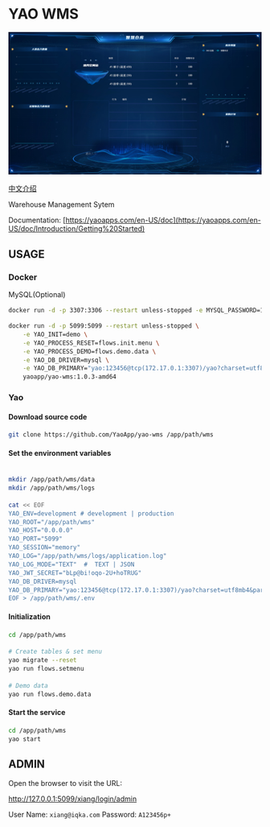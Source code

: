 # YAO WMS

![Image](docs/images/intro.jpg)

[中文介绍](README.zh-CN.md)

Warehouse Management Sytem

Documentation: [https://yaoapps.com/en-US/doc](https://yaoapps.com/en-US/doc/Introduction/Getting%20Started)

## USAGE

### Docker

MySQL(Optional)

```bash
docker run -d -p 3307:3306 --restart unless-stopped -e MYSQL_PASSWORD=123456 yaoapp/mysql:8.0-amd64
```

```bash
docker run -d -p 5099:5099 --restart unless-stopped \
    -e YAO_INIT=demo \
    -e YAO_PROCESS_RESET=flows.init.menu \
    -e YAO_PROCESS_DEMO=flows.demo.data \
    -e YAO_DB_DRIVER=mysql \
    -e YAO_DB_PRIMARY="yao:123456@tcp(172.17.0.1:3307)/yao?charset=utf8mb4&parseTime=True&loc=Local" \
    yaoapp/yao-wms:1.0.3-amd64
```

### Yao

#### Download source code

```bash
git clone https://github.com/YaoApp/yao-wms /app/path/wms

```

#### Set the environment variables

```bash

mkdir /app/path/wms/data
mkdir /app/path/wms/logs

cat << EOF
YAO_ENV=development # development | production
YAO_ROOT="/app/path/wms"
YAO_HOST="0.0.0.0"
YAO_PORT="5099"
YAO_SESSION="memory"
YAO_LOG="/app/path/wms/logs/application.log"
YAO_LOG_MODE="TEXT"  #  TEXT | JSON
YAO_JWT_SECRET="bLp@bi!oqo-2U+hoTRUG"
YAO_DB_DRIVER=mysql
YAO_DB_PRIMARY="yao:123456@tcp(172.17.0.1:3307)/yao?charset=utf8mb4&parseTime=True&loc=Local"  # Replace your setting
EOF > /app/path/wms/.env
```

#### Initialization

```bash
cd /app/path/wms

# Create tables & set menu
yao migrate --reset
yao run flows.setmenu

# Demo data
yao run flows.demo.data
```

#### Start the service

```bash
cd /app/path/wms
yao start
```

## ADMIN

Open the browser to visit the URL:

http://127.0.0.1:5099/xiang/login/admin

User Name: `xiang@iqka.com`
Password: `A123456p+`
